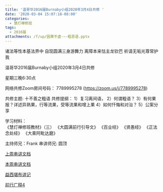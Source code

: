 ```yaml
---
title: '温哥华2016届Burnaby小组2020年3月4日共修 '
date: '2020-03-04 15:07:18-08:00'
categories:
  - 慧灯禅修班
tags:
  - 2016届
attachments: /f/up/因果不虚-–-粗恶语.pptx
---
```

诸法等性本基法界中 自现圆满三身游舞力 离障本来怙主龙钦巴 祈请无垢光尊常护我

温哥华2016届Burnaby小组2020年3月4日共修 

星期三晚6:30点

网络共修Zoom房间号码： 7789995278 (<https://zoom.us/j/7789995278>)

共修主题: 十不善之粗语
共修提纲：
1）复习离间语，
2）何谓粗语？
3）有何果报？详述异熟果，行等流果，受等流果和增上果
4）如何忏悔和对治？
5）公案分享

学习材料：  
《慧灯禅修班教材》（三） 
《大圆满前行引导文》
《百业经》
《贤愚经》
《正法念处经》
《大乘阿毗达磨》

主持师兄：Frank
串讲师兄: 圆顶

[上周串讲文档](/f/up/因果不虚-–-粗恶语.pptx)

[本周串讲文档](/f/up/十不善之离间语.ppt)

[益西堪布讲记](/f/up/因果益西.pdf)

[前行广释4](/f/up/前行广释4.pdf)
